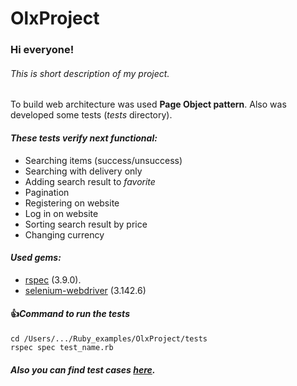# OlxProject

### Hi everyone!
###### This is short description of my project.

To build web architecture was used **Page Object pattern**.
Also was developed some tests (_tests_ directory).
#### *These tests verify next functional:*
- Searching items (success/unsuccess)
- Searching with delivery only
- Adding search result to _favorite_
- Pagination
- Registering on website
- Log in on website
- Sorting search result by price
- Changing currency
#### *Used gems:*
- [rspec](https://github.com/rspec/rspec) (3.9.0).
- [selenium-webdriver](https://rubygems.org/gems/selenium-webdriver/versions/2.53.0) (3.142.6)
#### :+1:*Command to run the tests*
```
cd /Users/.../Ruby_examples/OlxProject/tests
rspec spec test_name.rb
```
##### Also you can find test cases [here](https://confluence.softserveinc.com/display/CiscoArrAy/Test+Cases).
